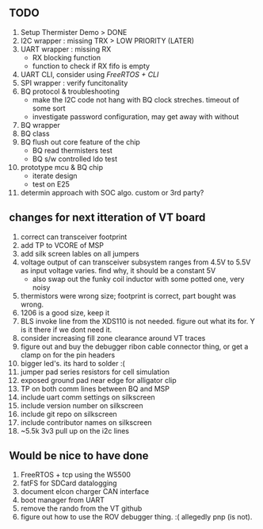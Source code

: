 ## TODO
1. Setup Thermister Demo > DONE
1. I2C wrapper : missing TRX > LOW PRIORITY (LATER)
1. UART wrapper : missing RX
	- RX blocking function
	- function to check if RX fifo is empty
1. UART CLI, consider using _FreeRTOS + CLI_
1. SPI wrapper : verify funcitonality
1. BQ protocol & troubleshooting
	- make the I2C code not hang with BQ clock streches. timeout of some sort
	- investigate password configuration, may get away with without
1. BQ wrapper
1. BQ class
1. BQ flush out core feature of the chip
	- BQ read thermisters test
	- BQ s/w controlled ldo test
1. prototype mcu & BQ chip
	- iterate design
	- test on E25
1. determin approach with SOC algo. custom or 3rd party?

## changes for next itteration of VT board
1. correct can transceiver footprint
1. add TP to VCORE of MSP
1. add silk screen lables on all jumpers
1. voltage output of can transceiver subsystem ranges from 4.5V to 5.5V as input voltage varies. find why, it should be a constant 5V
	- also swap out the funky coil inductor with some potted one, very noisy
1. thermistors were wrong size; footprint is correct, part bought was wrong.
1. 1206 is a good size, keep it
1. BLS invoke line from the XDS110 is not needed. figure out what its for. Y is it there if we dont need it.
1. consider increasing fill zone clearance around VT traces
1. figure out and buy the debugger ribon cable connector thing, or get a clamp on for the pin headers
1. bigger led's. its hard to solder :(
1. jumper pad series resistors for cell simulation
1. exposed ground pad near edge for alligator clip
1. TP on both comm lines between BQ and MSP
1. include uart comm settings on silkscreen
1. include version number on silkscreen
1. include git repo on silkscreen
1. include contributor names on silkscreen
1. ~5.5k 3v3 pull up on the i2c lines

## Would be nice to have done
1. FreeRTOS + tcp using the W5500
1. fatFS for SDCard datalogging
1. document elcon charger CAN interface
1. boot manager from UART
1. remove the rando from the VT github
1. figure out how to use the ROV debugger thing. :( allegedly pnp (is not).